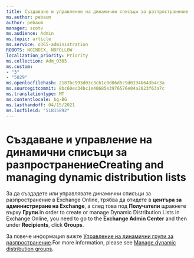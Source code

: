 ```yaml
---
title: Създаване и управление на динамични списъци за разпространение
ms.author: pebaum
author: pebaum
manager: scotv
ms.audience: Admin
ms.topic: article
ms.service: o365-administration
ROBOTS: NOINDEX, NOFOLLOW
localization_priority: Priority
ms.collection: Adm_O365
ms.custom:
- "3"
- "5029"
ms.openlocfilehash: 2187bc993d03c3c61c0d86d5c9d0194b643b4c3a
ms.sourcegitcommit: 8bc60ec34bc1e40685e3976576e04a2623f63a7c
ms.translationtype: MT
ms.contentlocale: bg-BG
ms.lasthandoff: 04/15/2021
ms.locfileid: "51815892"
---
```

# <a name="creating-and-managing-dynamic-distribution-lists"></a><span data-ttu-id="eaece-102">Създаване и управление на динамични списъци за разпространение</span><span class="sxs-lookup"><span data-stu-id="eaece-102">Creating and managing dynamic distribution lists</span></span>

<span data-ttu-id="eaece-103">За да създадете или управлявате динамични списъци за разпространение в Exchange Online, трябва да отидете в **центъра за администриране на Exchange**, а след това под **Получатели** щракнете върху **Групи**.</span><span class="sxs-lookup"><span data-stu-id="eaece-103">In order to create or manage Dynamic Distribution Lists in Exchange Online, you need to go to the **Exchange Admin Center** and then under **Recipients**, click **Groups**.</span></span>

<span data-ttu-id="eaece-104">За повече информация вижте [Управление на динамични групи за разпространение](https://docs.microsoft.com/exchange/recipients-in-exchange-online/manage-dynamic-distribution-groups/manage-dynamic-distribution-groups).</span><span class="sxs-lookup"><span data-stu-id="eaece-104">For more information, please see [Manage dynamic distribution groups](https://docs.microsoft.com/exchange/recipients-in-exchange-online/manage-dynamic-distribution-groups/manage-dynamic-distribution-groups).</span></span>
